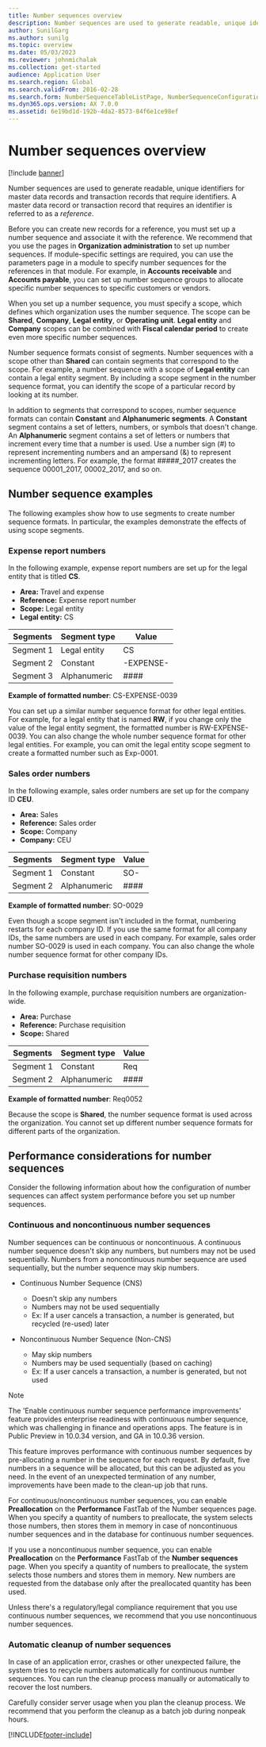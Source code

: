 ```yaml
---
title: Number sequences overview
description: Number sequences are used to generate readable, unique identifiers for master data records and transaction records that require identifiers.
author: SunilGarg
ms.author: sunilg
ms.topic: overview
ms.date: 05/03/2023
ms.reviewer: johnmichalak
ms.collection: get-started
audience: Application User
ms.search.region: Global
ms.search.validFrom: 2016-02-28
ms.search.form: NumberSequenceTableListPage, NumberSequenceConfiguration
ms.dyn365.ops.version: AX 7.0.0
ms.assetid: 6e19bd1d-192b-4da2-8573-84f6e1ce98ef
---
```


# Number sequences overview

[!include [banner](../includes/banner.md)]

Number sequences are used to generate readable, unique identifiers for master data records and transaction records that require identifiers. A master data record or transaction record that requires an identifier is referred to as a *reference*.

Before you can create new records for a reference, you must set up a number sequence and associate it with the reference. We recommend that you use the pages in **Organization administration** to set up number sequences. If module-specific settings are required, you can use the parameters page in a module to specify number sequences for the references in that module. For example, in **Accounts receivable** and **Accounts payable**, you can set up number sequence groups to allocate specific number sequences to specific customers or vendors.

When you set up a number sequence, you must specify a scope, which defines which organization uses the number sequence. The scope can be **Shared**, **Company**, **Legal entity**, or **Operating unit**. **Legal entity** and **Company** scopes can be combined with **Fiscal calendar period** to create even more specific number sequences.

Number sequence formats consist of segments. Number sequences with a scope other than **Shared** can contain segments that correspond to the scope. For example, a number sequence with a scope of **Legal entity** can contain a legal entity segment. By including a scope segment in the number sequence format, you can identify the scope of a particular record by looking at its number.

In addition to segments that correspond to scopes, number sequence formats can contain **Constant** and **Alphanumeric segments**. A **Constant** segment contains a set of letters, numbers, or symbols that doesn't change. An **Alphanumeric** segment contains a set of letters or numbers that increment every time that a number is used. Use a number sign (\#) to represent incrementing numbers and an ampersand (&) to represent incrementing letters. For example, the format \#\#\#\#\#\_2017 creates the sequence 00001\_2017, 00002\_2017, and so on.

## Number sequence examples

The following examples show how to use segments to create number sequence formats. In particular, the examples demonstrate the effects of using scope segments.

### Expense report numbers

In the following example, expense report numbers are set up for the legal entity that is titled **CS**.

- **Area:** Travel and expense
- **Reference:** Expense report number
- **Scope:** Legal entity
- **Legal entity:** CS

| Segments  | Segment type | Value     |
|-----------|--------------|-----------|
| Segment 1 | Legal entity | CS        |
| Segment 2 | Constant     | -EXPENSE- |
| Segment 3 | Alphanumeric | \#\#\#\#  |

**Example of formatted number**: CS-EXPENSE-0039

You can set up a similar number sequence format for other legal entities. For example, for a legal entity that is named **RW**, if you change only the value of the legal entity segment, the formatted number is RW-EXPENSE-0039. You can also change the whole number sequence format for other legal entities. For example, you can omit the legal entity scope segment to create a formatted number such as Exp-0001.

### Sales order numbers

In the following example, sales order numbers are set up for the company ID **CEU**.

- **Area:** Sales
- **Reference:** Sales order
- **Scope:** Company
- **Company:** CEU

| Segments  | Segment type | Value    |
|-----------|--------------|----------|
| Segment 1 | Constant     | SO-      |
| Segment 2 | Alphanumeric | \#\#\#\# |

**Example of formatted number**: SO-0029

Even though a scope segment isn't included in the format, numbering restarts for each company ID. If you use the same format for all company IDs, the same numbers are used in each company. For example, sales order number SO-0029 is used in each company. You can also change the whole number sequence format for other company IDs.

### Purchase requisition numbers

In the following example, purchase requisition numbers are organization-wide.

- **Area:** Purchase
- **Reference:** Purchase requisition
- **Scope:** Shared

| Segments  | Segment type | Value    |
|-----------|--------------|----------|
| Segment 1 | Constant     | Req      |
| Segment 2 | Alphanumeric | \#\#\#\# |

**Example of formatted number**: Req0052

Because the scope is **Shared**, the number sequence format is used across the organization. You cannot set up different number sequence formats for different parts of the organization.

## Performance considerations for number sequences

Consider the following information about how the configuration of number sequences can affect system performance before you set up number sequences.

### Continuous and noncontinuous number sequences

Number sequences can be continuous or noncontinuous. A continuous number sequence doesn't skip any numbers, but numbers may not be used sequentially. Numbers from a noncontinuous number sequence are used sequentially, but the number sequence may skip numbers.
- Continuous Number Sequence (CNS)

   - Doesn't skip any numbers
   - Numbers may not be used sequentially
   - Ex: If a user cancels a transaction, a number is generated, but recycled (re-used) later

- Noncontinuous Number Sequence (Non-CNS)

   - May skip numbers
   - Numbers may be used sequentially (based on caching)
   - Ex: If a user cancels a transaction, a number is generated, but not used

> [!NOTE]
> The 'Enable continuous number sequence performance improvements' feature provides enterprise readiness with continuous number sequence, which was challenging in finance and operations apps. The feature is in Public Preview in 10.0.34 version, and GA in 10.0.36 version.
>
>This feature improves performance with continuous number sequences by pre-allocating a number in the sequence for each request. By default, five numbers in a sequence will be allocated, but this can be adjusted as you need. In the event of an unexpected termination of any number, improvements have been made to the clean-up job that runs.

For continuous/noncontinuous number sequences, you can enable **Preallocation** on the **Performance** FastTab of the Number sequences page. When you specify a quantity of numbers to preallocate, the system selects those numbers, then stores them in memory in case of noncontinuous number sequences and in the database for continuous number sequences.


If you use a noncontinuous number sequence, you can enable **Preallocation** on the **Performance** FastTab of the **Number sequences** page. When you specify a quantity of numbers to preallocate, the system selects those numbers and stores them in memory. New numbers are requested from the database only after the preallocated quantity has been used.

Unless there's a regulatory/legal compliance requirement that you use continuous number sequences, we recommend that you use noncontinuous number sequences.

### Automatic cleanup of number sequences

In case of an application error, crashes or other unexpected failure, the system tries to recycle numbers automatically for continuous number sequences. You can run the cleanup process manually or automatically to recover the lost numbers.

Carefully consider server usage when you plan the cleanup process. We recommend that you perform the cleanup as a batch job during nonpeak hours.


[!INCLUDE[footer-include](../../../includes/footer-banner.md)]
